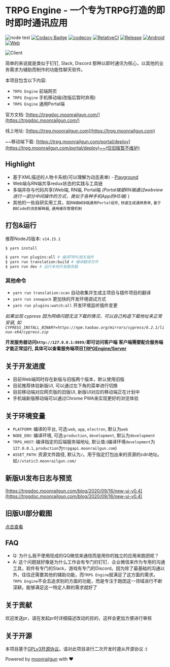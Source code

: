 # TRPG Engine - 一个专为TRPG打造的即时即时通讯应用

![node test](https://github.com/TRPGEngine/Client/workflows/node%20test/badge.svg)
[![Codacy Badge](https://api.codacy.com/project/badge/Grade/d5f4812de10448cca2f08b8dd57143e4)](https://app.codacy.com/gh/TRPGEngine/Client?utm_source=github.com&utm_medium=referral&utm_content=TRPGEngine/Client&utm_campaign=Badge_Grade_Settings)
[![codecov](https://codecov.io/gh/TRPGEngine/Client/branch/master/graph/badge.svg?token=mVoHFyoLJy)](undefined)
[![RelativeCI](https://badges.relative-ci.com/badges/Gh0HIFcFy8ildDwauant?branch=master)](https://app.relative-ci.com/projects/Gh0HIFcFy8ildDwauant)
[![Release](https://img.shields.io/github/release/TRPGEngine/Client.svg)](https://github.com/TRPGEngine/Client/releases)
[![Android](https://img.shields.io/badge/platform-android-orange.svg)]()
[![Web](https://img.shields.io/badge/platform-web-green.svg)]()
<!-- [![Windows](https://img.shields.io/badge/platform-windows-blue.svg)]()
[![Mac](https://img.shields.io/badge/platform-mac-blue.svg)]()
[![Linux](https://img.shields.io/badge/platform-linux-blue.svg)]() -->
<!-- [![iOS](https://img.shields.io/badge/platform-ios-orange.svg)]() -->

![Client](https://socialify.git.ci/TRPGEngine/Client/image?description=1&font=Rokkitt&forks=1&language=1&logo=https%3A%2F%2Ftrpgdoc.moonrailgun.com%2Fimg%2Ftrpg_logo.png&owner=1&pattern=Floating%20Cogs&pulls=1&stargazers=1&theme=Light)

简单的来说就是类似于钉钉, Slack, Discord 那种以即时通讯为核心，以其他的业务需求为辅助而制作的功能性聊天软件。

本项目包含以下内容:
- `TRPG Engine` 前端网页
- `TRPG Engine` 手机移动端(改版后暂时弃用)
- `TRPG Engine` 通用Portal端

官方文档: [https://trpgdoc.moonrailgun.com/](https://trpgdoc.moonrailgun.com/)

线上地址: [https://trpg.moonrailgun.com](https://trpg.moonrailgun.com)

~~移动端下载: [https://trpg.moonrailgun.com/portal/deploy](https://trpg.moonrailgun.com/portal/deploy)~~(仅旧版暂不维护)

## Highlight

- 基于XML描述的人物卡系统(可以理解为动态表单) - [Playground](https://trpg.moonrailgun.com/playground)
- Web端与RN端共享redux状态的实践与工具链
- 多端并存与代码共享(Web端, RN端, Portal端 *(Portal端是RN端通过webview进行一部分中间操作的方式，类似于各种手机App的H5端)* )
- 其他的一些自研实用工具，如`RN端WEB端通用Portal组件`, `快速生成通用表单`, `基于BBCode的消息解释器`, `通用缓存管理机制`

## 打包&运行

推荐NodeJS版本: `v14.15.1`

```bash
$ yarn install

$ yarn run plugins:all # 编译TRPG相关插件
$ yarn run translation:build # 编译翻译文件
$ yarn run dev # 运行本地开发服务器
```

### 其他命令

- `yarn run translation:scan` 自动收集并生成主项目与插件项目的翻译
- `yarn run snowpack` 更加快的开发环境调试方式
- `yarn run plugins:watch:all` 开发环境监听插件变更

*如果出现 cypress 因为网络问题无法下载的情况，可以自己构造下载地址来正常安装, 如`CYPRESS_INSTALL_BINARY=https://npm.taobao.org/mirrors/cypress/6.2.1/linux-x64/cypress.zip`*

**开发服务器访问`http://127.0.0.1:8089/`即可访问客户端**
**客户端需要配合服务端才能正常运行, 具体可以查看服务端项目[TRPGEngine/Server](https://github.com/TRPGEngine/Server)**

## 关于开发进度

- 目前Web端同时存在新版与旧版两个版本，默认使用旧版
- 目前推荐体验新版UI, 可以通过左下角的菜单进行切换
- 目前移动端对应网页版的旧版UI, 新版UI对应的移动端正在计划中
- 手机端新版移动端可以通过Chrome PWA来实现更好的浏览体验

## 关于环境变量
- `PLATFORM`: 编译的平台, 可选:`web`, `app`, `electron`, 默认为`web`
- `NODE_ENV`: 编译环境, 可选:`production`, `development`, 默认为`development`
- `TRPG_HOST`: 编译指定的后端服务端地址, 默认值:(编译环境`development`为`127.0.0.1`, `production`为`trpgapi.moonrailgun.com`)
- `ASSET_PATH`: 资源文件路径, 默认为`/`。用于指定打包出来的资源的cdn地址。如`//static3.moonrailgun.com/`

## 新版UI发布日志与预览

[https://trpgdoc.moonrailgun.com/blog/2020/09/16/new-ui-v0.4](https://trpgdoc.moonrailgun.com/blog/2020/09/16/new-ui-v0.4)

## 旧版UI部分截图

[点击查看](./docs/old-version.md)

## FAQ

- Q: 为什么我不使用现成的QQ微信来通信而是用你的独立的应用来跑团呢？
- A: 这个问题就好像是为什么工作会有专门的钉钉、企业微信来作为专用的沟通工具，软件有专门的Slack，游戏有专门的Discord。因为除了最基础的沟通以外，往往还需要其他的辅助功能，而`TRPG Engine`就满足了这方面的需求。`TRPG Engine`不会去追求别的方面的功能，而是专注于跑团这一领域进行不断深耕。能够满足这一特定人群的需求就好了

## 关于贡献
欢迎发送pr，请在发起pr时详细描述改动的目的，这样会更加方便进行审核

## 关于开源
本项目基于[GPLv3开源协议](./LICENSE)。请对此项目进行二次开发时遵从开源协议 :)


Powered by [moonrailgun](http://moonrailgun.com) with ❤
